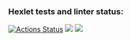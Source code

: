 ### Hexlet tests and linter status:
[![Actions Status](https://github.com/DaniilMolchanov666/java-project-71/workflows/hexlet-check/badge.svg)](https://github.com/DaniilMolchanov666/java-project-71/actions)
<a href="https://codeclimate.com/github/DaniilMolchanov666/java-project-71/maintainability"><img src="https://api.codeclimate.com/v1/badges/957e21189bfd573bd455/maintainability" /></a>
<a href="https://codeclimate.com/github/DaniilMolchanov666/java-project-71/test_coverage"><img src="https://api.codeclimate.com/v1/badges/957e21189bfd573bd455/test_coverage" /></a>
